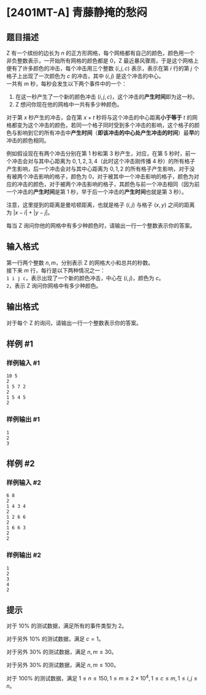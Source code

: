 # [2401MT-A] 青藤静掩的愁闷

## 题目描述

Z 有一个缤纷的边长为 $n$ 的正方形网格，每个网格都有自己的颜色，颜色用一个非负整数表示，一开始所有网格的颜色都是 $0$，Z 最近暴风骤雨，于是这个网格上便有了许多颜色的冲击，每个冲击用三个整数 $(i,j,c)$ 表示，表示在第 $i$ 行的第 $j$ 个格子上出现了一次颜色为 $c$ 的冲击，其中 $(i,j)$ 是这个冲击的中心。  
一共有 $m$ 秒，每秒会发生以下两个事件中的一个：  

1. 在这一秒产生了一个新的颜色冲击 $(i,j,c)$，这个冲击的**产生时间**即为这一秒。
2. Z 想问你现在他的网格中一共有多少种颜色。

对于第 $x$ 秒产生的冲击，会在第 $x+t$ 秒将与这个冲击的中心距离**小于等于** $t$ 的网格都变为这个冲击的颜色，若同一个格子同时受到多个冲击的影响，这个格子的颜色与影响到它的所有冲击中**产生时间**（**即该冲击的中心处产生冲击的时间**）最**早**的冲击的颜色相同。  

例如假设现在有两个冲击分别在第 $1$ 秒和第 $3$ 秒产生，对应，在第 $5$ 秒时，前一个冲击会对与其中心距离为 $0,1,2,3,4$（此时这个冲击刚传播 $4$ 秒）的所有格子产生影响，后一个冲击会对与其中心距离为 $0,1,2$ 的所有格子产生影响，对于没有被两个冲击影响的格子，颜色为 $0$，对于被其中一个冲击影响的格子，颜色为对应的冲击的颜色，对于被两个冲击影响的格子，其颜色与前一个冲击相同（因为前一个冲击的**产生时间**是第 $1$ 秒，早于后一个冲击的**产生时间**也就是第 $3$ 秒）。

注意，这里提到的距离是曼哈顿距离，也就是格子 $(i,j)$ 与格子 $(x,y)$ 之间的距离为 $|x-i|+|y-j|$。

每当 Z 询问你他的网格中有多少种颜色时，请输出一行一个整数表示你的答案。

## 输入格式

第一行两个整数 $n,m$，分别表示 Z 的网格大小和总共的秒数。  
接下来 $m$ 行，每行是以下两种情况之一：  
`1 i j c`，表示出现了一个新的颜色冲击，中心在 $(i,j)$，颜色为 $c$。  
`2`，表示 Z 询问你网格中有多少种颜色。

## 输出格式

对于每个 Z 的询问，请输出一行一个整数表示你的答案。

## 样例 #1

### 样例输入 #1

```
10 5
2
1 5 7 2
2
1 5 4 5
2
```

### 样例输出 #1

```
1
2
3
```

## 样例 #2

### 样例输入 #2

```
6 8
2
1 4 3 4
2
1 2 6 6
2
1 6 6 3
2
2
```

### 样例输出 #2

```
1
2
3
4
2
```

## 提示

对于 $10\%$ 的测试数据，满足所有的事件类型为 $2$。  

对于另外 $10\%$ 的测试数据，满足 $c=1$。  

对于另外 $30\%$ 的测试数据，满足 $n,m\le 30$。

对于另外 $30\%$ 的测试数据，满足 $n,m\le 100$。

对于 $100\%$ 的测试数据，满足 $1\le n\le 150,1\le m\le 2\times 10^4,1\le c\le m,1\le i,j\le n$。